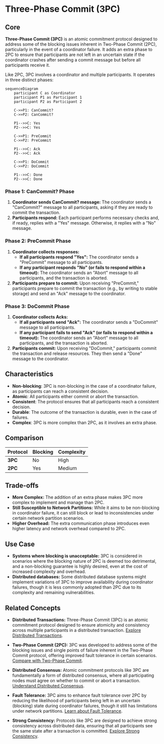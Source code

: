 # Three-Phase Commit (3PC)

## Core

**Three-Phase Commit (3PC)** is an atomic commitment protocol designed to address some of the blocking issues inherent in Two-Phase Commit (2PC), particularly in the event of a coordinator failure. It adds an extra phase to 2PC to ensure that participants are not left in an uncertain state if the coordinator crashes after sending a commit message but before all participants receive it.

Like 2PC, 3PC involves a coordinator and multiple participants. It operates in three distinct phases:

```mermaid
sequenceDiagram
    participant C as Coordinator
    participant P1 as Participant 1
    participant P2 as Participant 2

    C->>P1: CanCommit?
    C->>P2: CanCommit?

    P1-->>C: Yes
    P2-->>C: Yes

    C->>P1: PreCommit
    C->>P2: PreCommit

    P1-->>C: Ack
    P2-->>C: Ack

    C->>P1: DoCommit
    C->>P2: DoCommit

    P1-->>C: Done
    P2-->>C: Done
```

### Phase 1: CanCommit? Phase

1.  **Coordinator sends CanCommit? message:** The coordinator sends a "CanCommit?" message to all participants, asking if they are ready to commit the transaction.
2.  **Participants respond:** Each participant performs necessary checks and, if ready, replies with a "Yes" message. Otherwise, it replies with a "No" message.

### Phase 2: PreCommit Phase

1.  **Coordinator collects responses:**
    *   **If all participants respond "Yes":** The coordinator sends a "PreCommit" message to all participants.
    *   **If any participant responds "No" (or fails to respond within a timeout):** The coordinator sends an "Abort" message to all participants, and the transaction is aborted.
2.  **Participants prepare to commit:** Upon receiving "PreCommit," participants prepare to commit the transaction (e.g., by writing to stable storage) and send an "Ack" message to the coordinator.

### Phase 3: DoCommit Phase

1.  **Coordinator collects Acks:**
    *   **If all participants send "Ack":** The coordinator sends a "DoCommit" message to all participants.
    *   **If any participant fails to send "Ack" (or fails to respond within a timeout):** The coordinator sends an "Abort" message to all participants, and the transaction is aborted.
2.  **Participants commit:** Upon receiving "DoCommit," participants commit the transaction and release resources. They then send a "Done" message to the coordinator.

## Characteristics

- **Non-blocking**: 3PC is non-blocking in the case of a coordinator failure, as participants can reach a consistent decision.
- **Atomic**: All participants either commit or abort the transaction.
- **Consistent**: The protocol ensures that all participants reach a consistent decision.
- **Durable**: The outcome of the transaction is durable, even in the case of failures.
- **Complex**: 3PC is more complex than 2PC, as it involves an extra phase.

## Comparison

| Protocol | Blocking | Complexity |
|---|---|---|
| **3PC** | No | High |
| **2PC** | Yes | Medium |

## Trade-offs

-   **More Complex:** The addition of an extra phase makes 3PC more complex to implement and manage than 2PC.
-   **Still Susceptible to Network Partitions:** While it aims to be non-blocking in coordinator failure, it can still block or lead to inconsistencies under certain network partition scenarios.
-   **Higher Overhead:** The extra communication phase introduces even higher latency and network overhead compared to 2PC.

## Use Case

-   **Systems where blocking is unacceptable:** 3PC is considered in scenarios where the blocking nature of 2PC is deemed too detrimental, and a non-blocking guarantee is highly desired, even at the cost of increased complexity and overhead.
-   **Distributed databases:** Some distributed database systems might implement variations of 3PC to improve availability during coordinator failures, though it is less commonly adopted than 2PC due to its complexity and remaining vulnerabilities.

## Related Concepts

-   **Distributed Transactions:** Three-Phase Commit (3PC) is an atomic commitment protocol designed to ensure atomicity and consistency across multiple participants in a distributed transaction. [Explore Distributed Transactions](../README.md).

-   **Two-Phase Commit (2PC):** 3PC was developed to address some of the blocking issues and single points of failure inherent in the Two-Phase Commit protocol, offering improved fault tolerance in certain scenarios. [Compare with Two-Phase Commit](../two-phase-commit/README.md).

-   **Distributed Consensus:** Atomic commitment protocols like 3PC are fundamentally a form of distributed consensus, where all participating nodes must agree on whether to commit or abort a transaction. [Understand Distributed Consensus](../../distributed-consensus/README.md).

-   **Fault Tolerance:** 3PC aims to enhance fault tolerance over 2PC by reducing the likelihood of participants being left in an uncertain (blocking) state during coordinator failures, though it still has limitations under network partitions. [Learn about Fault Tolerance](../../fault-tolerance/README.md).

-   **Strong Consistency:** Protocols like 3PC are designed to achieve strong consistency across distributed data, ensuring that all participants see the same state after a transaction is committed. [Explore Strong Consistency](../../consistency-models/strong-consistency/README.md).
